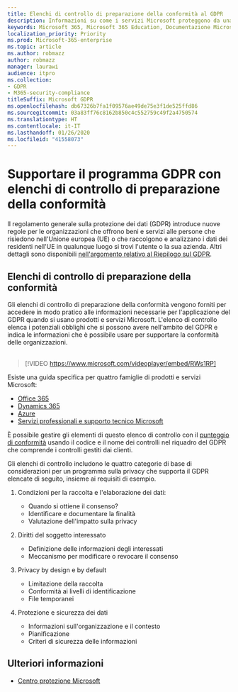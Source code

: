 ```yaml
---
title: Elenchi di controllo di preparazione della conformità al GDPR
description: Informazioni su come i servizi Microsoft proteggono da una violazione dei dati personali e su come Microsoft gestisce un'eventuale violazione e lo comunica agli utenti interessati.
keywords: Microsoft 365, Microsoft 365 Education, Documentazione Microsoft 365, GDPR
localization_priority: Priority
ms.prod: Microsoft-365-enterprise
ms.topic: article
ms.author: robmazz
author: robmazz
manager: laurawi
audience: itpro
ms.collection:
- GDPR
- M365-security-compliance
titleSuffix: Microsoft GDPR
ms.openlocfilehash: db67326b7fa1f09576ae49de75e3f1de525ffd86
ms.sourcegitcommit: 03a83ff76c8162b850c4c552759c49f2a4750574
ms.translationtype: HT
ms.contentlocale: it-IT
ms.lasthandoff: 01/26/2020
ms.locfileid: "41558073"
---
```

# <a name="support-your-gdpr-program-with-accountability-readiness-checklists"></a>Supportare il programma GDPR con elenchi di controllo di preparazione della conformità

Il regolamento generale sulla protezione dei dati (GDPR) introduce nuove regole per le organizzazioni che offrono beni e servizi alle persone che risiedono nell'Unione europea (UE) o che raccolgono e analizzano i dati dei residenti nell'UE in qualunque luogo si trovi l'utente o la sua azienda. Altri dettagli sono disponibili [nell'argomento relativo al Riepilogo sul GDPR](gdpr.md).

## <a name="accountability-readiness-checklists"></a>Elenchi di controllo di preparazione della conformità

Gli elenchi di controllo di preparazione della conformità vengono forniti per accedere in modo pratico alle informazioni necessarie per l'applicazione del GDPR quando si usano prodotti e servizi Microsoft. L'elenco di controllo elenca i potenziali obblighi che si possono avere nell'ambito del GDPR e indica le informazioni che è possibile usare per supportare la conformità delle organizzazioni. <br><br>

> [!VIDEO https://www.microsoft.com/videoplayer/embed/RWs1RP] 

Esiste una guida specifica per quattro famiglie di prodotti e servizi Microsoft:

- [Office 365](gdpr-arc-Office365.md)
- [Dynamics 365](gdpr-arc-Dynamics365.md)
- [Azure](gdpr-arc-Azure.md)
- [Servizi professionali e supporto tecnico Microsoft](gdpr-arc-prof-services.md)

È possibile gestire gli elementi di questo elenco di controllo con il [punteggio di conformità](compliance-score.md) usando il codice e il nome dei controlli nel riquadro del GDPR che comprende i controlli gestiti dai clienti.

Gli elenchi di controllo includono le quattro categorie di base di considerazioni per un programma sulla privacy che supporta il GDPR elencate di seguito, insieme ai requisiti di esempio.

1. Condizioni per la raccolta e l'elaborazione dei dati:

    - Quando si ottiene il consenso?  
    - Identificare e documentare la finalità  
    - Valutazione dell'impatto sulla privacy

2. Diritti del soggetto interessato  

    - Definizione delle informazioni degli interessati  
    - Meccanismo per modificare o revocare il consenso

3. Privacy by design e by default  

    - Limitazione della raccolta  
    - Conformità ai livelli di identificazione  
    - File temporanei

4. Protezione e sicurezza dei dati  

    - Informazioni sull'organizzazione e il contesto  
    - Pianificazione  
    - Criteri di sicurezza delle informazioni

## <a name="learn-more"></a>Ulteriori informazioni

- [Centro protezione Microsoft](https://www.microsoft.com/TrustCenter/Privacy/gdpr/default.aspx)
